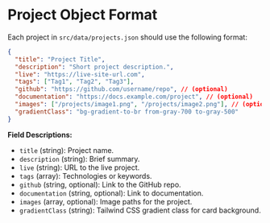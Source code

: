 # Project Object Format

Each project in `src/data/projects.json` should use the following format:

```json
{
  "title": "Project Title",
  "description": "Short project description.",
  "live": "https://live-site-url.com",
  "tags": ["Tag1", "Tag2", "Tag3"],
  "github": "https://github.com/username/repo", // (optional)
  "documentation": "https://docs.example.com/project", // (optional)
  "images": ["/projects/image1.png", "/projects/image2.png"], // (optional)
  "gradientClass": "bg-gradient-to-br from-gray-700 to-gray-500"
}
```

**Field Descriptions:**

- `title` (string): Project name.
- `description` (string): Brief summary.
- `live` (string): URL to the live project.
- `tags` (array): Technologies or keywords.
- `github` (string, optional): Link to the GitHub repo.
- `documentation` (string, optional): Link to documentation.
- `images` (array, optional): Image paths for the project.
- `gradientClass` (string): Tailwind CSS gradient class for card background.
